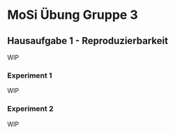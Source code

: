 # MoSi Übung Gruppe 3

## Hausaufgabe 1 - Reproduzierbarkeit

WIP

### Experiment 1

WIP

### Experiment 2

WIP